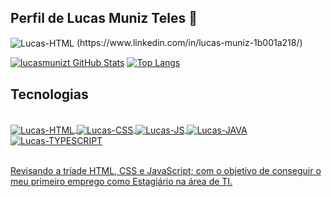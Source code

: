 ## Perfil de Lucas Muniz Teles 🙂

<img align="center" alt="Lucas-HTML" src="https://img.shields.io/badge/LinkedIn-0077B5?style=for-the-badge&logo=linkedin&logoColor=white"/>
(https://www.linkedin.com/in/lucas-muniz-1b001a218/)

[![lucasmunizt GitHub Stats](https://github-readme-stats.vercel.app/api?username=lucasmunizt&theme=blue-green)](https://github.com/anuraghazra/github-readme-stats)
[![Top Langs](https://github-readme-stats.vercel.app/api/top-langs/?username=lucasmunizt)](https://github.com/anuraghazra/github-readme-stats)

## Tecnologias

<body>
<div align="center">
  <a href="https://github.com/lucasmunizt">
</div>
<div style="display: inline_block"><br>
<img align="center" alt="Lucas-HTML" src="https://img.shields.io/badge/HTML5-E34F26?style=for-the-badge&logo=html5&logoColor=white"/>
<img align="center" alt="Lucas-CSS" src="https://img.shields.io/badge/css3-%231572B6.svg?style=for-the-badge&logo=css3&logoColor=white"/>
<img align="center" alt="Lucas-JS" src="https://img.shields.io/badge/JavaScript-F7DF1E?style=for-the-badge&logo=javascript&logoColor=white"/>
<img align="center" alt="Lucas-JAVA" src="https://img.shields.io/badge/Java-ED8B00?style=for-the-badge&logo=openjdk&logoColor=white"/>
<img align="center" alt="Lucas-TYPESCRIPT" src="https://img.shields.io/badge/TypeScript-007ACC?style=for-the-badge&logo=typescript&logoColor=white"/>
</div><br/>
 </body>
    
    
Revisando a tríade HTML, CSS e JavaScript; com o objetivo de conseguir o meu primeiro emprego como Estagiário na área de TI.
